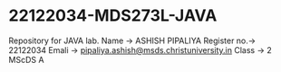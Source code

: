 # 22122034-MDS273L-JAVA
Repository for JAVA lab.
Name        -> ASHISH PIPALIYA
Register no.-> 22122034
Emali       -> pipaliya.ashish@msds.christuniversity.in
Class       -> 2 MScDS A
